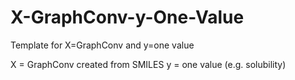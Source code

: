 # X-GraphConv-y-One-Value
Template for X=GraphConv and y=one value

X = GraphConv created from SMILES
y = one value (e.g. solubility)
